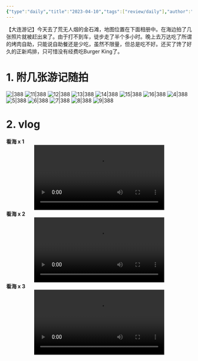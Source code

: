 ```yaml
---
{"type":"daily","title":"2023-04-10","tags":["review/daily"],"author":"codertoro","establish":"2023-04-10T00:00:00","location":"辽宁大连","weather":"晴","dg-publish":true,"permalink":"/Daily/2023/2023-04-10/","dgPassFrontmatter":true,"created":"2025-02-23T17:22:12.929+08:00","updated":"2025-03-03T22:19:32.154+08:00"}
---
```


【大连游记】今天去了荒无人烟的金石滩，地图位置在下面相册中。在海边拍了几张照片就被赶出来了。由于打不到车，徒步走了半个多小时。晚上去万达吃了所谓的烤肉自助，只能说自助餐还是少吃，虽然不限量，但总是吃不好。还买了馋了好久的正新鸡排，只可惜没有经费吃Burger King了。

# 1. 附几张游记随拍 
![|388](https://img.codertoro.top/Bucket/img/daily/2023/04/0410/10-20230410-荒凉的金石滩-烤肉-正新鸡排-5051681178635_.pic_hd.jpg)
![11|388](https://img.codertoro.top/Bucket/img/daily/2023/04/0410/11-20230410-荒凉的金石滩-烤肉-正新鸡排-5061681178639_.pic_hd.jpg)
![12|388](https://img.codertoro.top/Bucket/img/daily/2023/04/0410/12-20230410-荒凉的金石滩-烤肉-正新鸡排-5071681178643_.pic_hd.jpg)
![13|388](https://img.codertoro.top/Bucket/img/daily/2023/04/0410/13-20230410-荒凉的金石滩-烤肉-正新鸡排-23321681138392_.pic.jpg)
![14|388](https://img.codertoro.top/Bucket/img/daily/2023/04/0410/14-20230410-荒凉的金石滩-烤肉-正新鸡排-23331681138393_.pic.jpg)
![15|388](https://img.codertoro.top/Bucket/img/daily/2023/04/0410/15-20230410-荒凉的金石滩-烤肉-正新鸡排-23351681138410_.pic_hd.jpg)
![16|388](https://img.codertoro.top/Bucket/img/daily/2023/04/0410/16-20230410-荒凉的金石滩-烤肉-正新鸡排-23361681138411_.pic_hd.jpg)
![4|388](https://img.codertoro.top/Bucket/img/daily/2023/04/0410/4-20230410-荒凉的金石滩-烤肉-正新鸡排-4971681178584_.pic.jpg)
![5|388](https://img.codertoro.top/Bucket/img/daily/2023/04/0410/5-20230410-荒凉的金石滩-烤肉-正新鸡排-4981681178600_.pic_hd.jpg)
![6|388](https://img.codertoro.top/Bucket/img/daily/2023/04/0410/6-20230410-荒凉的金石滩-烤肉-正新鸡排-5001681178619_.pic_hd.jpg)
![7|388](https://img.codertoro.top/Bucket/img/daily/2023/04/0410/7-20230410-荒凉的金石滩-烤肉-正新鸡排-5011681178621_.pic_hd.jpg)
![8|388](https://img.codertoro.top/Bucket/img/daily/2023/04/0410/8-20230410-荒凉的金石滩-烤肉-正新鸡排-5031681178627_.pic_hd.jpg)
![9|388](https://img.codertoro.top/Bucket/img/daily/2023/04/0410/9-20230410-荒凉的金石滩-烤肉-正新鸡排-5041681178630_.pic_hd.jpg)
# 2. vlog 

 **看海 x 1** 
<video style="width: 70%; max-width: 600px; height: auto; display: block; margin: auto;" controls playsinline>
  <source src=" https://img.codertoro.top/Bucket/img/daily/2023/04/0410/1-20230410-荒凉的金石滩-烤肉-正新鸡排-508_1681179082.mp4">
</video>
**看海 x 2**
<video style="width: 70%; max-width: 600px; height: auto; display: block; margin: auto;" controls playsinline>
  <source src=" https://img.codertoro.top/Bucket/img/daily/2023/04/0410/2-20230410-荒凉的金石滩-烤肉-正新鸡排-509_1681179235.mp4">
</video>
**看海 x 3**
<video style="width: 70%; max-width: 600px; height: auto; display: block; margin: auto;" controls playsinline>
  <source src=" https://img.codertoro.top/Bucket/img/daily/2023/04/0410/3-20230410-荒凉的金石滩-烤肉-正新鸡排-2334_1681138396.mp4">
</video>



